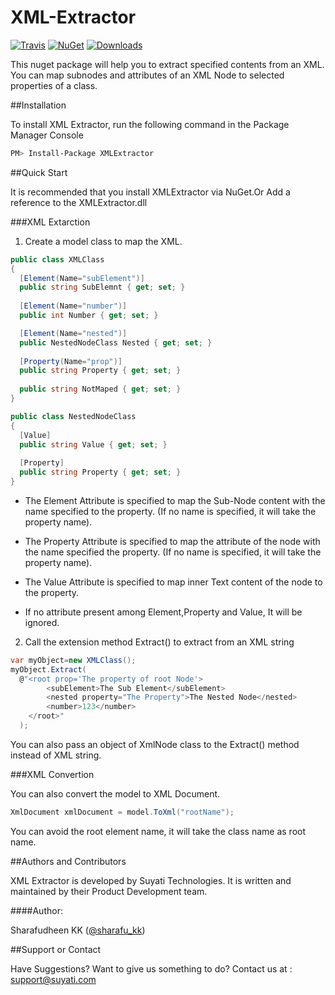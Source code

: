 # XML-Extractor

[![Travis](https://travis-ci.org/suyati/XML-Extractor.svg?branch=master)](https://travis-ci.org/suyati/XML-Extractor) [![NuGet](http://img.shields.io/nuget/v/XMLExtractor.svg)](https://www.nuget.org/packages/XMLExtractor/) [![Downloads](http://img.shields.io/nuget/dt/XMLExtractor.svg)](https://www.nuget.org/packages/XMLExtractor/)

This nuget package will help you to extract specified contents from an XML. You can map subnodes and attributes of an XML Node to selected properties of a class. 

##Installation

To install XML Extractor, run the following command in the Package Manager Console

```sh
PM> Install-Package XMLExtractor
```

##Quick Start

It is recommended that you install XMLExtractor via NuGet.Or Add a reference to the XMLExtractor.dll

###XML Extarction

1) Create a model class to map the XML.

```csharp
public class XMLClass
{
  [Element(Name="subElement")]
  public string SubElemnt { get; set; }
  
  [Element(Name="number")]
  public int Number { get; set; }

  [Element(Name="nested")]
  public NestedNodeClass Nested { get; set; }
  
  [Property(Name="prop")]
  public string Property { get; set; }
  
  public string NotMaped { get; set; }
}

public class NestedNodeClass
{
  [Value]
  public string Value { get; set; }
  
  [Property]
  public string Property { get; set; }
}
```


* The Element Attribute is specified to map the Sub-Node content with the name specified to the property. (If no name is specified, it will take the property name).

* The Property Attribute is specified to map the attribute of the node with the name specified the property. (If no name is specified, it will take the property name).

* The Value Attribute is specified to map inner Text content of the node to the property.

* If no attribute present among Element,Property and Value, It will be ignored.

2) Call the extension method Extract() to extract from an XML string

```csharp
var myObject=new XMLClass();
myObject.Extract(
  @"<root prop='The property of root Node'>
	    <subElement>The Sub Element</subElement>
	    <nested property="The Property">The Nested Node</nested>
	    <number>123</number>
    </root>"
  );
```

You can also pass an object of XmlNode class to the Extract() method instead of XML string.

###XML Convertion

You can also convert the model to XML Document.

```csharp
XmlDocument xmlDocument = model.ToXml("rootName");
```

You can avoid the root element name, it will take the class name as root name.

##Authors and Contributors

XML Extractor is developed by Suyati Technologies. It is written and maintained by their Product Development team.

####Author:

Sharafudheen KK ([@sharafu_kk](https://twitter.com/sharafu_kk))

##Support or Contact

Have Suggestions? Want to give us something to do? Contact us at : support@suyati.com
